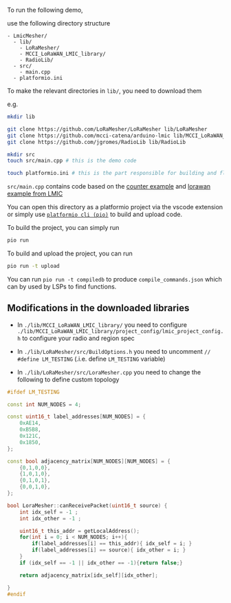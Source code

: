 To run the following demo,

use the following directory structure

```
- LmicMesher/
  - lib/
    - LoRaMesher/
    - MCCI_LoRaWAN_LMIC_library/
    - RadioLib/
  - src/
    - main.cpp
  - platformio.ini
```

To make the relevant directories in `lib/`, you need to download them 

e.g.

```sh
mkdir lib

git clone https://github.com/LoRaMesher/LoRaMesher lib/LoRaMesher
git clone https://github.com/mcci-catena/arduino-lmic lib/MCCI_LoRaWAN_LMIC_library
git clone https://github.com/jgromes/RadioLib lib/RadioLib

mkdir src
touch src/main.cpp # this is the demo code

touch platformio.ini # this is the part responsible for building and flashing the devices
```


`src/main.cpp` contains code based on the [counter example](https://github.com/LoRaMesher/LoRaMesher/tree/ae18690fd9feb3165f38a02fb9e0d80ca41558b5/examples/Counter) and [lorawan example from LMIC](https://github.com/mcci-catena/arduino-lmic/blob/01a880fa84b72961ba7e73607c573185386020b2/examples/ttn-otaa-sx1262/ttn-otaa-sx1262.ino)

You can open this directory as a platformio project via the vscode extension or simply use [`platformio cli (pio)`](https://docs.platformio.org/en/latest/core/index.html) to build and upload code.

To build the project, you can simply run 
```sh
pio run
```

To build and upload the project, you can run 
```sh
pio run -t upload
```

You can run `pio run -t compiledb` to produce `compile_commands.json` which can by used by LSPs to find functions.

## Modifications in the downloaded libraries

- In `./lib/MCCI_LoRaWAN_LMIC_library/` you need to configure `./lib/MCCI_LoRaWAN_LMIC_library/project_config/lmic_project_config.h` to configure your radio and region spec

- In `./lib/LoRaMesher/src/BuildOptions.h` you need to uncomment `// #define LM_TESTING` (.i.e. define `LM_TESTING` variable)
- In `./lib/LoRaMesher/src/LoraMesher.cpp` you need to change the following to define custom topology

```cpp
#ifdef LM_TESTING

const int NUM_NODES = 4;

const uint16_t label_addresses[NUM_NODES] = {
    0xAE14,
    0xB5B8,
    0x121C,
    0x1850,
};

const bool adjacency_matrix[NUM_NODES][NUM_NODES] = {
    {0,1,0,0},
    {1,0,1,0},
    {0,1,0,1},
    {0,0,1,0},
};

bool LoraMesher::canReceivePacket(uint16_t source) {
    int idx_self = -1 ;
    int idx_other = -1 ;

    uint16_t this_addr = getLocalAddress();
    for(int i = 0; i < NUM_NODES; i++){
        if(label_addresses[i] == this_addr){ idx_self = i; }
        if(label_addresses[i] == source){ idx_other = i; }
    }
    if (idx_self == -1 || idx_other == -1){return false;} 

    return adjacency_matrix[idx_self][idx_other];

}
#endif

```




